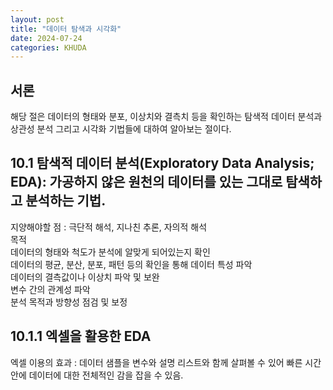```yaml
---
layout: post
title: "데이터 탐색과 시각화"
date: 2024-07-24
categories: KHUDA
---
```

## 서론
해당 절은 데이터의 형태와 분포, 이상치와 결측치 등을 확인하는 탐색적 데이터 분석과 상관성 분석 그리고 시각화 기법들에 대하여 알아보는 절이다.

## 10.1 탐색적 데이터 분석(Exploratory Data Analysis; **EDA**): 가공하지 않은 원천의 데이터를 있는 그대로 탐색하고 분석하는 기법.
지양해야할 점 : 극단적 해석, 지나친 추론, 자의적 해석  
목적   
데이터의 형태와 척도가 분석에 알맞게 되어있는지 확인   
데이터의 평균, 분산, 분포, 패턴 등의 확인을 통해 데이터 특성 파악     
데이터의 결측값이나 이상치 파악 및 보완    
변수 간의 관계성 파악    
분석 목적과 방향성 점검 및 보정

## 10.1.1 엑셀을 활용한 EDA
엑셀 이용의 효과 : 데이터 샘플을 변수와 설명 리스트와 함께 살펴볼 수 있어 빠른 시간 안에 데이터에 대한 전체적인 감을 잡을 수 있음.